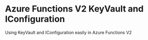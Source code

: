 # Azure Functions V2 KeyVault and IConfiguration
Using KeyVault and IConfiguration easily in Azure Functions V2
